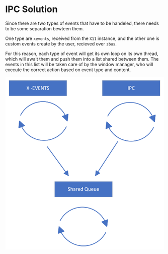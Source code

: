 # IPC Solution

Since there are two types of events that have to be handeled, there
needs to be some separation bewteen them.

One type are `xevents`, received from the `X11` instance, and the other one
is custom events create by the user, recieved over `zbus`.

For this reason, each type of event will get its own loop on its own thread,
which will await them and push them into a list shared between them.
The events in this list will be taken care of by the window manager,
who will execute the correct action based on event type and content.

![Solution](solution.png)
